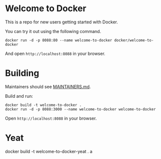 # Welcome to Docker

This is a repo for new users getting started with Docker.

You can try it out using the following command.

```
docker run -d -p 8088:80 --name welcome-to-docker docker/welcome-to-docker
```

And open `http://localhost:8088` in your browser.

# Building

Maintainers should see [MAINTAINERS.md](MAINTAINERS.md).

Build and run:

```
docker build -t welcome-to-docker .
docker run -d -p 8088:3000 --name welcome-to-docker welcome-to-docker
```

Open `http://localhost:8088` in your browser.

# Yeat

docker build -t welcome-to-docker-yeat .
a
